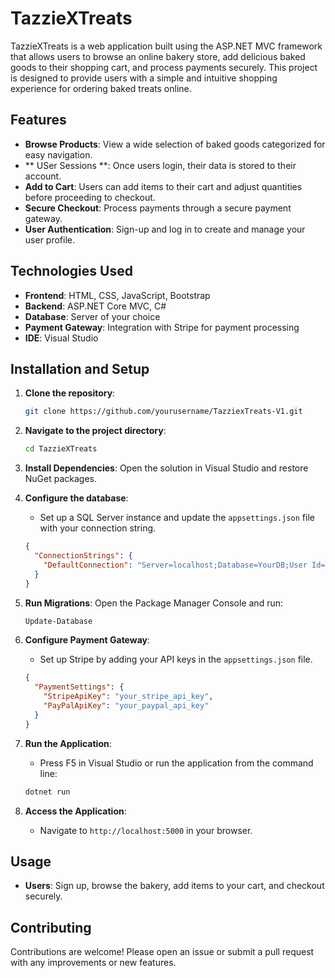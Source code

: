 # TazzieXTreats

TazzieXTreats is a web application built using the ASP.NET MVC framework that allows users to browse an online bakery store, add delicious baked goods to their shopping cart, and process payments securely. This project is designed to provide users with a simple and intuitive shopping experience for ordering baked treats online.

## Features

- **Browse Products**: View a wide selection of baked goods categorized for easy navigation.
- ** USer Sessions **: Once users login, their data is stored to their account.
- **Add to Cart**: Users can add items to their cart and adjust quantities before proceeding to checkout.
- **Secure Checkout**: Process payments through a secure payment gateway.
- **User Authentication**: Sign-up and log in to create and manage your user profile.

## Technologies Used

- **Frontend**: HTML, CSS, JavaScript, Bootstrap
- **Backend**: ASP.NET Core MVC, C#
- **Database**: Server of your choice
- **Payment Gateway**: Integration with Stripe for payment processing
- **IDE**: Visual Studio

## Installation and Setup

1. **Clone the repository**:
    ```bash
    git clone https://github.com/yourusername/TazziexTreats-V1.git 
    ```

2. **Navigate to the project directory**:
    ```bash
    cd TazzieXTreats
    ```

3. **Install Dependencies**: Open the solution in Visual Studio and restore NuGet packages.

4. **Configure the database**:
    - Set up a SQL Server instance and update the `appsettings.json` file with your connection string.
    ```json
    {
      "ConnectionStrings": {
        "DefaultConnection": "Server=localhost;Database=YourDB;User Id=your_username;Password=your_password;"
      }
    }
    ```

5. **Run Migrations**:
    Open the Package Manager Console and run:
    ```bash
    Update-Database
    ```

6. **Configure Payment Gateway**:
    - Set up Stripe by adding your API keys in the `appsettings.json` file.
    ```json
    {
      "PaymentSettings": {
        "StripeApiKey": "your_stripe_api_key",
        "PayPalApiKey": "your_paypal_api_key"
      }
    }
    ```

7. **Run the Application**:
    - Press F5 in Visual Studio or run the application from the command line:
    ```bash
    dotnet run
    ```

8. **Access the Application**:
    - Navigate to `http://localhost:5000` in your browser.

## Usage

- **Users**: Sign up, browse the bakery, add items to your cart, and checkout securely.

## Contributing

Contributions are welcome! Please open an issue or submit a pull request with any improvements or new features.
